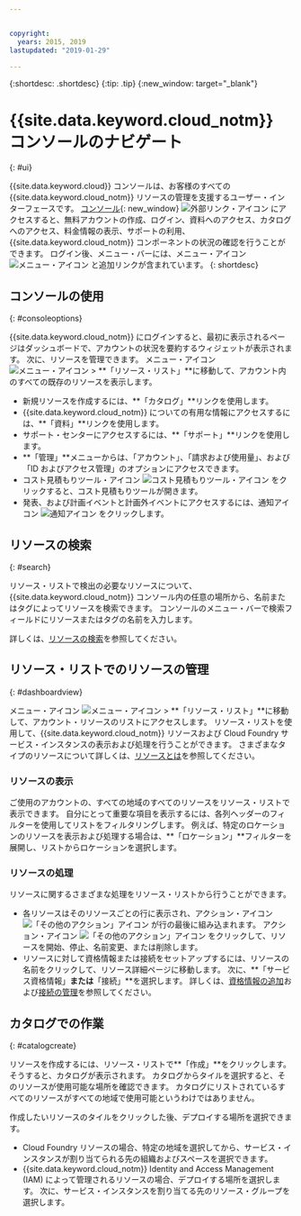```yaml
---


copyright:
  years: 2015, 2019
lastupdated: "2019-01-29"

---
```


{:shortdesc: .shortdesc}
{:tip: .tip}
{:new_window: target="_blank"}

# {{site.data.keyword.cloud_notm}} コンソールのナビゲート 
{: #ui}

{{site.data.keyword.cloud}} コンソールは、お客様のすべての {{site.data.keyword.cloud_notm}} リソースの管理を支援するユーザー・インターフェースです。 [コンソール](https://cloud.ibm.com){: new_window} ![外部リンク・アイコン](../icons/launch-glyph.svg "外部リンク・アイコン") にアクセスすると、無料アカウントの作成、ログイン、資料へのアクセス、カタログへのアクセス、料金情報の表示、サポートの利用、{{site.data.keyword.cloud_notm}} コンポーネントの状況の確認を行うことができます。 ログイン後、メニュー・バーには、メニュー・アイコン ![メニュー・アイコン ](../icons/icon_hamburger.svg) と追加リンクが含まれています。
{: shortdesc}


## コンソールの使用
{: #consoleoptions}

{{site.data.keyword.cloud_notm}} にログインすると、最初に表示されるページはダッシュボードで、アカウントの状況を要約するウィジェットが表示されます。 次に、リソースを管理できます。 メニュー・アイコン ![メニュー・アイコン](../icons/icon_hamburger.svg) &gt; **「リソース・リスト」**に移動して、アカウント内のすべての既存のリソースを表示します。

  * 新規リソースを作成するには、**「カタログ」**リンクを使用します。
  * {{site.data.keyword.cloud_notm}} についての有用な情報にアクセスするには、**「資料」**リンクを使用します。
  * サポート・センターにアクセスするには、**「サポート」**リンクを使用します。  
  * **「管理」**メニューからは、「アカウント」、「請求および使用量」、および「ID およびアクセス管理」のオプションにアクセスできます。
  * コスト見積もりツール・アイコン ![コスト見積もりツール・アイコン](../icons/Estimator.svg) をクリックすると、コスト見積もりツールが開きます。
  * 発表、および計画イベントと計画外イベントにアクセスするには、通知アイコン ![通知アイコン ](../icons/Notification.svg) をクリックします。

## リソースの検索
{: #search}

リソース・リストで検出の必要なリソースについて、{{site.data.keyword.cloud_notm}} コンソール内の任意の場所から、名前またはタグによってリソースを検索できます。 コンソールのメニュー・バーで検索フィールドにリソースまたはタグの名前を入力します。

詳しくは、[リソースの検索](/docs/resources?topic=resources-searching-for-resources)を参照してください。 

## リソース・リストでのリソースの管理
{: #dashboardview}

メニュー・アイコン ![メニュー・アイコン](../icons/icon_hamburger.svg) &gt; **「リソース・リスト」**に移動して、アカウント・リソースのリストにアクセスします。 リソース・リストを使用して、{{site.data.keyword.cloud_notm}} リソースおよび Cloud Foundry サービス・インスタンスの表示および処理を行うことができます。 さまざまなタイプのリソースについて詳しくは、[リソースとは](/docs/resources?topic=resources-resource)を参照してください。

### リソースの表示
ご使用のアカウントの、すべての地域のすべてのリソースをリソース・リストで表示できます。 自分にとって重要な項目を表示するには、各列ヘッダーのフィルターを使用してリストをフィルタリングします。 例えば、特定のロケーションのリソースを表示および処理する場合は、**「ロケーション」**フィルターを展開し、リストからロケーションを選択します。

### リソースの処理
リソースに関するさまざまな処理をリソース・リストから行うことができます。

  * 各リソースはそのリソースごとの行に表示され、アクション・アイコン ![「その他のアクション」アイコン](../icons/action-menu-icon.svg) が行の最後に組み込まれます。 アクション・アイコン ![「その他のアクション」アイコン](../icons/action-menu-icon.svg) をクリックして、リソースを開始、停止、名前変更、または削除します。
  * リソースに対して資格情報または接続をセットアップするには、リソースの名前をクリックして、リソース詳細ページに移動します。 次に、**「サービス資格情報」**または**「接続」**を選択します。 詳しくは、[資格情報の追加](/docs/resources?topic=resources-service_credentials)および[接続の管理](/docs/resources?topic=resources-connect_app)を参照してください。


## カタログでの作業
{: #catalogcreate}

リソースを作成するには、リソース・リストで**「作成」**をクリックします。 そうすると、カタログが表示されます。 カタログからタイルを選択すると、そのリソースが使用可能な場所を確認できます。 カタログにリストされているすべてのリソースがすべての地域で使用可能というわけではありません。

作成したいリソースのタイルをクリックした後、デプロイする場所を選択できます。

  * Cloud Foundry リソースの場合、特定の地域を選択してから、サービス・インスタンスが割り当てられる先の組織およびスペースを選択できます。
  * {{site.data.keyword.cloud_notm}} Identity and Access Management (IAM) によって管理されるリソースの場合、デプロイする場所を選択します。 次に、サービス・インスタンスを割り当てる先のリソース・グループを選択します。
